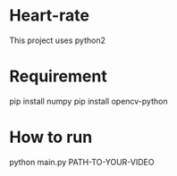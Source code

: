 # Heart-rate
This project uses python2
# Requirement
  pip install numpy
  pip install opencv-python

# How to run
  python main.py PATH-TO-YOUR-VIDEO
